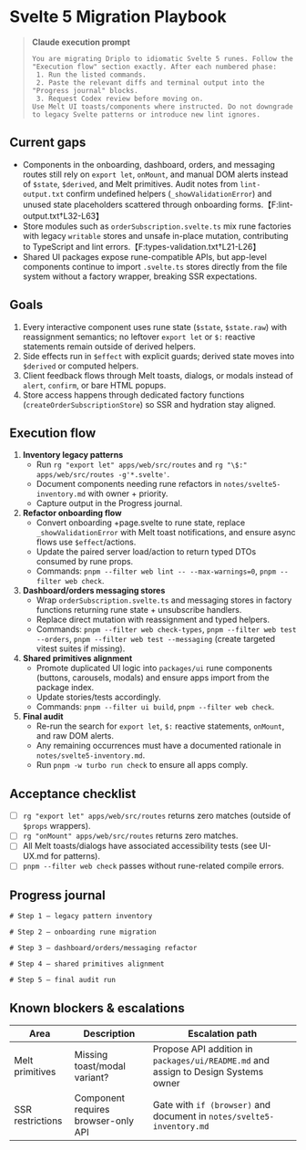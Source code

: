# Svelte 5 Migration Playbook

> **Claude execution prompt**  
> ```
> You are migrating Driplo to idiomatic Svelte 5 runes. Follow the "Execution flow" section exactly. After each numbered phase:
>  1. Run the listed commands.
>  2. Paste the relevant diffs and terminal output into the "Progress journal" blocks.
>  3. Request Codex review before moving on.
> Use Melt UI toasts/components where instructed. Do not downgrade to legacy Svelte patterns or introduce new lint ignores.
> ```

## Current gaps
- Components in the onboarding, dashboard, orders, and messaging routes still rely on `export let`, `onMount`, and manual DOM alerts instead of `$state`, `$derived`, and Melt primitives. Audit notes from `lint-output.txt` confirm undefined helpers (`_showValidationError`) and unused state placeholders scattered through onboarding forms.【F:lint-output.txt†L32-L63】
- Store modules such as `orderSubscription.svelte.ts` mix rune factories with legacy `writable` stores and unsafe in-place mutation, contributing to TypeScript and lint errors.【F:types-validation.txt†L21-L26】
- Shared UI packages expose rune-compatible APIs, but app-level components continue to import `.svelte.ts` stores directly from the file system without a factory wrapper, breaking SSR expectations.

## Goals
1. Every interactive component uses rune state (`$state`, `$state.raw`) with reassignment semantics; no leftover `export let` or `$:` reactive statements remain outside of derived helpers.
2. Side effects run in `$effect` with explicit guards; derived state moves into `$derived` or computed helpers.
3. Client feedback flows through Melt toasts, dialogs, or modals instead of `alert`, `confirm`, or bare HTML popups.
4. Store access happens through dedicated factory functions (`createOrderSubscriptionStore`) so SSR and hydration stay aligned.

## Execution flow
1. **Inventory legacy patterns**  
   - Run `rg "export let" apps/web/src/routes` and `rg "\$:" apps/web/src/routes -g'*.svelte'`.  
   - Document components needing rune refactors in `notes/svelte5-inventory.md` with owner + priority.  
   - Capture output in the Progress journal.
2. **Refactor onboarding flow**  
   - Convert onboarding +page.svelte to rune state, replace `_showValidationError` with Melt toast notifications, and ensure async flows use `$effect`/actions.  
   - Update the paired server load/action to return typed DTOs consumed by rune props.  
   - Commands: `pnpm --filter web lint -- --max-warnings=0`, `pnpm --filter web check`.  
3. **Dashboard/orders messaging stores**  
   - Wrap `orderSubscription.svelte.ts` and messaging stores in factory functions returning rune state + unsubscribe handlers.  
   - Replace direct mutation with reassignment and typed helpers.  
   - Commands: `pnpm --filter web check-types`, `pnpm --filter web test --orders`, `pnpm --filter web test --messaging` (create targeted vitest suites if missing).
4. **Shared primitives alignment**  
   - Promote duplicated UI logic into `packages/ui` rune components (buttons, carousels, modals) and ensure apps import from the package index.  
   - Update stories/tests accordingly.  
   - Commands: `pnpm --filter ui build`, `pnpm --filter web check`.
5. **Final audit**  
   - Re-run the search for `export let`, `$:` reactive statements, `onMount`, and raw DOM alerts.  
   - Any remaining occurrences must have a documented rationale in `notes/svelte5-inventory.md`.  
   - Run `pnpm -w turbo run check` to ensure all apps comply.

## Acceptance checklist
- [ ] `rg "export let" apps/web/src/routes` returns zero matches (outside of `$props` wrappers).
- [ ] `rg "onMount" apps/web/src/routes` returns zero matches.
- [ ] All Melt toasts/dialogs have associated accessibility tests (see UI-UX.md for patterns).
- [ ] `pnpm --filter web check` passes without rune-related compile errors.

## Progress journal
```text
# Step 1 – legacy pattern inventory

```
```text
# Step 2 – onboarding rune migration

```
```text
# Step 3 – dashboard/orders/messaging refactor

```
```text
# Step 4 – shared primitives alignment

```
```text
# Step 5 – final audit run

```

## Known blockers & escalations
| Area | Description | Escalation path |
| ---- | ----------- | --------------- |
| Melt primitives | Missing toast/modal variant? | Propose API addition in `packages/ui/README.md` and assign to Design Systems owner |
| SSR restrictions | Component requires browser-only API | Gate with `if (browser)` and document in `notes/svelte5-inventory.md` |

